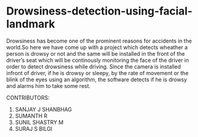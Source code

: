 # Drowsiness-detection-using-facial-landmark
 Drowsiness has become one of the prominent reasons for accidents in the world.So here we have come up with a project which detects wheather a person is drowsy or not and the same  will be installed in the front of the driver’s seat which will be continously monitoring the face of the driver in order to detect drowsiness while driving. Since the camera is installed infront of driver, if he is drowsy or sleepy, by the rate of movement or the blink of the eyes using an  algorithm, the software detects if he is drowsy and alarms him to take some rest. 


CONTRIBUTORS:

1) SANJAY J SHANBHAG
2) SUMANTH R
3) SUNIL SHASTRY M
4) SURAJ S BILGI
